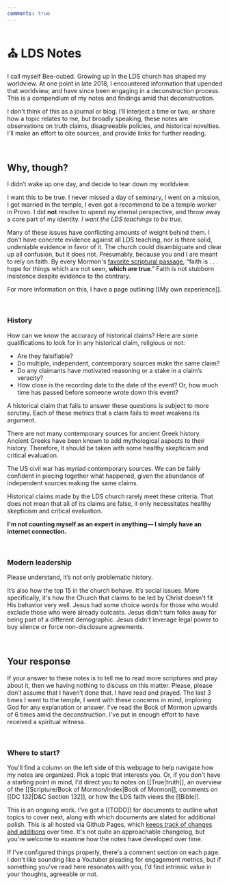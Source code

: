 ```yaml
---
comments: true
---
```

# ⛪ LDS Notes
I call myself Bee-cubed. Growing up in the LDS church has shaped my worldview. At one point in late 2018, I encountered information that upended that worldview, and have since been engaging in a deconstruction process. This is a compendium of my notes and findings amid that deconstruction.

I don't think of this as a journal or blog. I'll interject a time or two, or share how a topic relates to me, but broadly speaking, these notes are observations on truth claims, disagreeable policies, and historical novelties. I'll make an effort to cite sources, and provide links for further reading.

&nbsp;

## Why, though?
I didn’t wake up one day, and decide to tear down my worldview.

I want this to be true. I never missed a day of seminary, I went on a mission, I got married in the temple, I even got a recommend to be a temple worker in Provo. I did **not** resolve to upend my eternal perspective, and throw away a core part of my identity. *I want the LDS teachings to be true.*

Many of these issues have conflicting amounts of weight behind them. I don’t have concrete evidence against all LDS teaching, nor is there solid, undeniable evidence in favor of it. The church could disambiguate and clear up all confusion, but it does not. Presumably, because you and I are meant to rely on faith. By every Mormon's [favorite scriptural passage](https://www.churchofjesuschrist.org/study/scriptures/bofm/alma/32?lang=eng&id=p21#p21), “faith is . . . hope for things which are not seen, **which are true**.” Faith is not stubborn insistence despite evidence to the contrary.

For more information on this, I have a page outlining [[My own experience]].

&nbsp;

### History
How can we know the accuracy of historical claims? Here are some qualifications to look for in any historical claim, religious or not:

- Are they falsifiable?
- Do multiple, independent, contemporary sources make the same claim?
- Do any claimants have motivated reasoning or a stake in a claim’s veracity?
- How close is the recording date to the date of the event? Or, how much time has passed before someone wrote down this event?

A historical claim that fails to answer these questions is subject to more scrutiny. Each of these metrics that a claim fails to meet weakens its argument.

There are not many contemporary sources for ancient Greek history. Ancient Greeks have been known to add mythological aspects to their history. Therefore, it should be taken with some healthy skepticism and critical evaluation.

The US civil war has myriad contemporary sources. We can be fairly confident in piecing together what happened, given the abundance of independent sources making the same claims.

Historical claims made by the LDS church rarely meet these criteria. That does not mean that all of its claims are false, it only necessitates healthy skepticism and critical evaluation.

**I'm not counting myself as an expert in anything— I simply have an internet connection.**

&nbsp;

### Modern leadership
Please understand, it’s not only problematic history.

It’s also how the top 15 in the church behave. It’s social issues. More specifically, it's how the Church that claims to be led by Christ doesn't fit His behavior very well. Jesus had some choice words for those who would exclude those who were already outcasts. Jesus didn't turn folks away for being part of a different demographic. Jesus didn't leverage legal power to buy silence or force non-disclosure agreements.

&nbsp;

## Your response
If your answer to these notes is to tell me to read more scriptures and pray about it, then we having nothing to discuss on this matter. Please, please don’t assume that I haven’t done that. I have read and prayed. The last 3 times I went to the temple, I went with these concerns in mind, imploring God for any explanation or answer. I’ve read the Book of Mormon upwards of 6 times amid the deconstruction. I've put in enough effort to have received a spiritual witness. 

&nbsp;

### Where to start?
You'll find a column on the left side of this webpage to help navigate how my notes are organized. Pick a topic that interests you. Or, if you don't have a starting point in mind, I'd direct you to notes on [[True|truth]], an overview of the [[Scripture/Book of Mormon/index|Book of Mormon]], comments on [[DC 132|D&C Section 132]], or how the LDS faith views the [[Bible]].

This is an ongoing work. I've got a [[TODO]] for documents to outline what topics to cover next, along with which documents are slated for additional polish. This is all hosted via Github Pages, which [keeps track of changes and additions](https://github.com/b3-exmo/b3-exmo.github.io/commits/main/) over time. It's not quite an approachable changelog, but you're welcome to examine how the notes have developed over time.

If I've configured things properly, there's a comment section on each page. I don't like sounding like a Youtuber pleading for engagement metrics, but if something you've read here resonates with you, I'd find intrinsic value in your thoughts, agreeable or not.